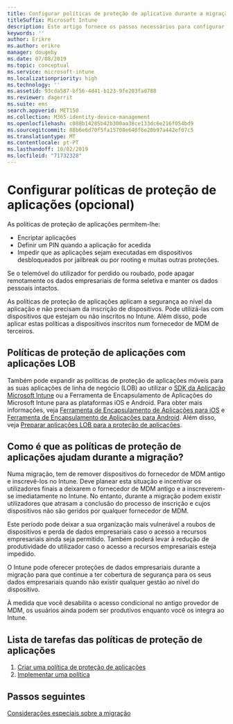 ```yaml
---
title: Configurar políticas de proteção de aplicativo durante a migração
titleSuffix: Microsoft Intune
description: Este artigo fornece os passos necessários para configurar as políticas de proteção de aplicações durante uma migração do Microsoft Intune.
keywords: ''
author: Erikre
ms.author: erikre
manager: dougeby
ms.date: 07/08/2019
ms.topic: conceptual
ms.service: microsoft-intune
ms.localizationpriority: high
ms.technology: ''
ms.assetid: 93cda587-bf56-4d41-b123-9fe203fad788
ms.reviewer: dagerrit
ms.suite: ems
search.appverid: MET150
ms.collection: M365-identity-device-management
ms.openlocfilehash: c088b14285b42b300aa38ce133dc6e216f054bd9
ms.sourcegitcommit: 88b6e6d70f5fa15708e640f6e20b97a442ef07c5
ms.translationtype: MT
ms.contentlocale: pt-PT
ms.lasthandoff: 10/02/2019
ms.locfileid: "71732328"
---
```

# <a name="configure-app-protection-policies-optional"></a>Configurar políticas de proteção de aplicações (opcional)


As políticas de proteção de aplicações permitem-lhe:
* Encriptar aplicações
* Definir um PIN quando a aplicação for acedida
* Impedir que as aplicações sejam executadas em dispositivos desbloqueados por jailbreak ou por rooting e muitas outras proteções.

Se o telemóvel do utilizador for perdido ou roubado, pode apagar remotamente os dados empresariais de forma seletiva e manter os dados pessoais intactos.

As políticas de proteção de aplicações aplicam a segurança ao nível da aplicação e não precisam da inscrição de dispositivos. Pode utilizá-las com dispositivos que estejam ou não inscritos no Intune. Além disso, pode aplicar estas políticas a dispositivos inscritos num fornecedor de MDM de terceiros.

## <a name="app-protection-policies-with-lob-apps"></a>Políticas de proteção de aplicações com aplicações LOB

Também pode expandir as políticas de proteção de aplicações móveis para as suas aplicações de linha de negócio (LOB) ao utilizar o [SDK da Aplicação Microsoft Intune](../developer/app-sdk-get-started.md) ou a Ferramenta de Encapsulamento de Aplicações do Microsoft Intune para as plataformas iOS e Android. Para obter mais informações, veja [Ferramenta de Encapsulamento de Aplicações para iOS](../developer/app-wrapper-prepare-ios.md) e [Ferramenta de Encapsulamento de Aplicações para Android](./../developer/app-wrapper-prepare-android.md). Além disso, veja [Preparar aplicações LOB para a proteção de aplicações](../developer/apps-prepare-mobile-application-management.md).

## <a name="how-do-app-protection-policies-help-during-migration"></a>Como é que as políticas de proteção de aplicações ajudam durante a migração?

Numa migração, tem de remover dispositivos do fornecedor de MDM antigo e inscrevê-los no Intune. Deve planear esta situação e incentivar os utilizadores finais a deixarem o fornecedor de MDM antigo e a inscreverem-se imediatamente no Intune. No entanto, durante a migração podem existir utilizadores que atrasam a conclusão do processo de inscrição e cujos dispositivos não são geridos por qualquer fornecedor de MDM.

Este período pode deixar a sua organização mais vulnerável a roubos de dispositivos e perda de dados empresariais caso o acesso a recursos empresariais ainda seja permitido. Também poderá levar à redução de produtividade do utilizador caso o acesso a recursos empresariais esteja impedido.

O Intune pode oferecer proteções de dados empresariais durante a migração para que continue a ter cobertura de segurança para os seus dados empresariais quando não existir qualquer gestão ao nível do dispositivo.

À medida que você desabilita o acesso condicional no antigo provedor de MDM, os usuários ainda podem ser produtivos enquanto você os integra ao Intune.

## <a name="task-list-for-app-protection-policies"></a>Lista de tarefas das políticas de proteção de aplicações

1. [Criar uma política de proteção de aplicações](../apps/app-protection-policies.md#create-an-app-protection-policy)
2. [Implementar uma política](../apps/app-protection-policies.md#deploy-a-policy-to-users)


## <a name="next-steps"></a>Passos seguintes

[Considerações especiais sobre a migração](migration-guide-considerations.md)
